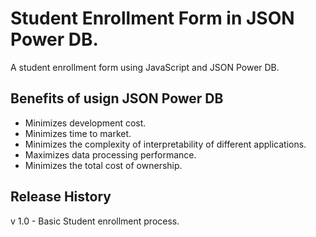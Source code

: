 # Student Enrollment Form in JSON Power DB.
A student enrollment form using JavaScript and JSON Power DB.

## Benefits of usign JSON Power DB
- Minimizes development cost.
- Minimizes time to market.
- Minimizes the complexity of interpretability of different applications.
- Maximizes data processing performance.
- Minimizes the total cost of ownership.

## Release History
v 1.0 - Basic Student enrollment process.

